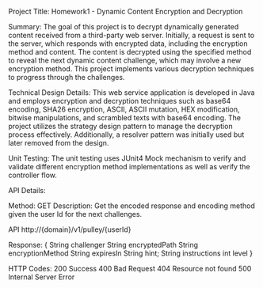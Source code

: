 Project Title: Homework1 - Dynamic Content Encryption and Decryption

Summary:
The goal of this project is to decrypt dynamically generated content received from a third-party web server. Initially, a request is sent to the server, which responds with encrypted data, including the encryption method and content. The content is decrypted using the specified method to reveal the next dynamic content challenge, which may involve a new encryption method. This project implements various decryption techniques to progress through the challenges.

Technical Design Details:
This web service application is developed in Java and employs encryption and decryption techniques such as base64 encoding, SHA26 encryption, ASCII, ASCII mutation, HEX modification, bitwise manipulations, and scrambled texts with base64 encoding. The project utilizes the strategy design pattern to manage the decryption process effectively. Additionally, a resolver pattern was initially used but later removed from the design.

Unit Testing:
The unit testing uses JUnit4 Mock mechanism to verify and validate different encryption method implementations as well as verify the controller flow.

API Details:

Method: GET 
Description: Get the encoded response and encoding method given the user Id for the next challenges.

API http://{domain}/v1/pulley/{userId}

Response:
{
    String challenger
    String encryptedPath
    String encryptionMethod
    String expiresIn
    String hint;
    String instructions
    int level
}

HTTP Codes: 
200 Success
400 Bad Request
404 Resource not found
500 Internal Server Error





